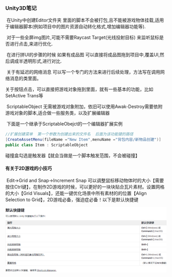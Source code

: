### Unity3D笔记

​	在Unity中创建Editor文件夹  里面的脚本不会被打包,且不能被游戏物体挂载,适用于编辑器脚本(例如项目中的图片资源自动转化格式,增加编辑器功能等).

​	对于一些全屏img图片,可能不需要Raycast Target(光线投射目标) 来监听鼠标是否进行点击,来进行优化.

​	在进行拼UI的步骤的时候 如果有成品图 可以直接将成品图拖到项目中,覆盖UI,然后调成半透明形式,进行对比.

​	关于有延迟的网络消息 可以写一个专门的方法来进行后续处理，方法写在调用网络消息的类里面。

​	关于按钮点击，可以直接把游戏对象拖到里面，就有一些基本的功能，比如SetActive  Trans等

​    ScriptableObject   无需被游戏对象附加，依旧可以使用Awak-Destroy需要依附游戏对象的脚本,适合做一些服务类，以及扩展编辑器

​	下面是一个继承于ScriptableObejct的一个编辑器扩展实例

```c#
//扩展创建菜单  第一个参数为创建出来的文件名  后面为该功能键的路径
[CreateAssetMenu(fileName ="New Item",menuName ="背包内容/新物品创建")]
public class Item : ScriptableObject 
```

碰撞盒勾选是触发器【就会当做是一个脚本触发范围，不会被碰撞】

#### 有关于2D游戏的小技巧

​	Edit->Grid and Snap->Increment Snap 可以调整鼠标移动物体时的大小【需要按住Ctrl键】，在制作2D游戏的时候，可以更好的一块块贴合瓦片素材。设置网格的大小【Grid Visuals】，还能一键优化场景中所有素材的的位置【Align Selection to Grid】，2D游戏必备，强迫症必备！以下是默认快捷键

![image-20210305210723462](image/image-20210305210723462.png)

